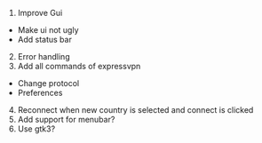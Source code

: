 1. Improve Gui
  * Make ui not ugly
  * Add status bar
2. Error handling
3. Add all commands of expressvpn
  * Change protocol
  * Preferences
4. Reconnect when new country is selected and connect is clicked
5. Add support for menubar?
6. Use gtk3?
